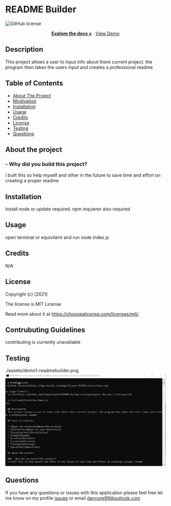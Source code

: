 
  # README Builder
 ![GitHub license](https://img.shields.io/badge/license-MIT%25License-blue.svg)
  
<p align="center">
  <a href=https://github.com/SiddySixsmith/README-Builder><strong>Explore the docs »</strong></a>
  .
  <a href=undefined>View Demo</a>
</p>

  ## Description
  This project allows a user to input info about there current project. the program then takes the users input and creates a professional readme

  ## Table of Contents
  
  * [About The Project](#about-the-project)
  * [Modivation](#what-was-your-modivation)
  * [Installation](#Installation)
  * [Usage](#usage)
  * [Credits](#credits)
  * [License](#license)
  * [Testing](#testing)
  * [Questions](#questions)
    
  ## About the project

  ### - Why did you build this project?
  i built this so help myself and other in the future to save time and effort on creating a proper readme



  ## Installation
  Install node or update required. npm inquierer also required

  ## Usage
  open terminal or equivilaint and run node index.js 

  ## Credits 
  N/A

 ## License
 Copyright (c) [2021] 

 The license is MIT License 

 Read more about it at https://choosealicense.com/licenses/mit/.

 ## Contrubuting Guidelines
  contributing is currently unavaliable

 ## Testing
./assets/demo1-readmebuilder.png
[![Alternate Text](./assets/demo2.png)](./assets/README-Builder.mp4 "Testing")

 ## Questions
 If you have any questions or issues with this application please feel free let me know on my profile 
 [issues](https://github.com/SiddySixsmith) or email <dancore99@outlook.com>
